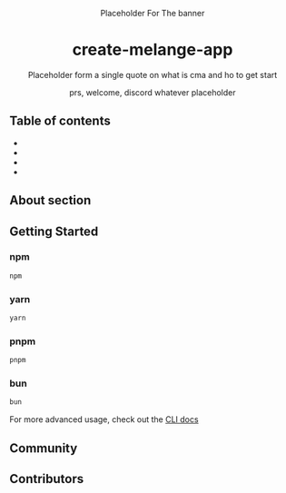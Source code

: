 <p align="center">
  <picture>
   Placeholder For The banner
</picture>
</p>

<h1 align="center">
  create-melange-app
</h1>

<p align="center">
  Placeholder form a single quote on what is cma
  and ho to get start
  
</p>

<div align="center">

prs, welcome, discord whatever placeholder

</div>

## Table of contents

- <a href="#about"></a>
- <a href="#getting-started"></a>
- <a href="#community"></a>
- <a href="#contributors"></a>

<h2 id="about">About section</h2>

<h2 id="getting-started">Getting Started</h2>

### npm

```bash
npm
```

### yarn

```bash
yarn
```

### pnpm

```bash
pnpm
```

### bun

```bash
bun
```

For more advanced usage, check out the [CLI docs]()

<h2 id="community">Community</h2>

<h2 id="contributors">Contributors</h2>
